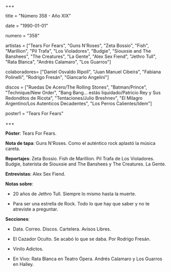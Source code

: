 +++

title = "Número 358 - Año XIX"

date = "1990-01-01"

numero = "358"

artistas = ["Tears For Fears", "Guns N'Roses", "Zeta Bossio", "Fish", "Marillion", "Pil Trafa", "Los Violadores", "Budgie", "Siouxsie and The Banshees", "The Creatures", "La Gente", "Alex Sex Fiend", "Jethro Tull", "Rata Blanca", "Andrés Calamaro", "Los Guarros"]

colaboradores= ["Daniel Osvaldo Ripoll", "Juan Manuel Cibeira", "Fabiana Polinelli", "Rodrigo Fresán", "Giancarlo Angelini"]

discos = ["Ruedas De Acero/The Rolling Stones", "Batman/Prince", "Technique/New Order", "Bang Bang... estás liquidado/Patricio Rey y Sus Redonditos de Ricota", "Tentaciones/Julio Breshnev", "El Milagro Argentino/Los Autenticos Decadentes", "Los Perros Calientes/Idem"]

poster1 = "Tears For Fears"

+++

**Póster**: Tears For Fears. 

**Nota de tapa**: Guns N'Roses. Como el auténtico rock aplastó la música careta. 

**Reportajes**: Zeta Bossio. Fish de Marillion. Pil Trafa de Los Violadores. Budgie, baterista de Siouxsie and The Banshees y The Creatures. La Gente.

**Entrevistas**: Alex Sex Fiend.

**Notas sobre**:

- 20 años de Jethro Tull. Siempre lo mismo hasta la muerte.

- Para ser una estrella de Rock. Todo lo que hay que saber y no te atreviste a preguntar.

**Secciones**:

- Data. Correo. Discos. Cartelera. Avisos Libres.

- El Cazador Oculto. Se acabó lo que se daba. Por Rodrigo Fresán. 

- Vinilo Adictos. 

- En Vivo: Rata Blanca en Teatro Ópera. Andrés Calamaro y Los Guarros en Halley.